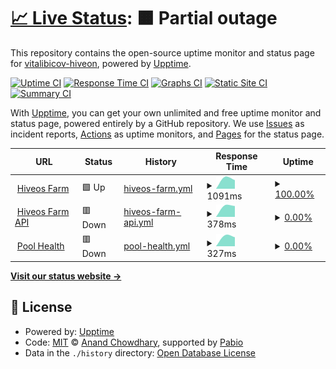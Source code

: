 # [📈 Live Status](https://vitalibicov-hiveon.github.io/status): <!--live status--> **🟧 Partial outage**

This repository contains the open-source uptime monitor and status page for [vitalibicov-hiveon](https://vitalibicov-hiveon.github.io/status), powered by [Upptime](https://github.com/upptime/upptime).

[![Uptime CI](https://github.com/vitalibicov-hiveon/status/workflows/Uptime%20CI/badge.svg)](https://github.com/vitalibicov-hiveon/status/actions?query=workflow%3A%22Uptime+CI%22)
[![Response Time CI](https://github.com/vitalibicov-hiveon/status/workflows/Response%20Time%20CI/badge.svg)](https://github.com/vitalibicov-hiveon/status/actions?query=workflow%3A%22Response+Time+CI%22)
[![Graphs CI](https://github.com/vitalibicov-hiveon/status/workflows/Graphs%20CI/badge.svg)](https://github.com/vitalibicov-hiveon/status/actions?query=workflow%3A%22Graphs+CI%22)
[![Static Site CI](https://github.com/vitalibicov-hiveon/status/workflows/Static%20Site%20CI/badge.svg)](https://github.com/vitalibicov-hiveon/status/actions?query=workflow%3A%22Static+Site+CI%22)
[![Summary CI](https://github.com/vitalibicov-hiveon/status/workflows/Summary%20CI/badge.svg)](https://github.com/vitalibicov-hiveon/status/actions?query=workflow%3A%22Summary+CI%22)

With [Upptime](https://upptime.js.org), you can get your own unlimited and free uptime monitor and status page, powered entirely by a GitHub repository. We use [Issues](https://github.com/vitalibicov-hiveon/status/issues) as incident reports, [Actions](https://github.com/vitalibicov-hiveon/status/actions) as uptime monitors, and [Pages](https://vitalibicov-hiveon.github.io/status) for the status page.

<!--start: status pages-->
<!-- This summary is generated by Upptime (https://github.com/upptime/upptime) -->
<!-- Do not edit this manually, your changes will be overwritten -->
<!-- prettier-ignore -->
| URL | Status | History | Response Time | Uptime |
| --- | ------ | ------- | ------------- | ------ |
| <img alt="" src="https://icons.duckduckgo.com/ip3/the.hiveos.farm.ico" height="13"> [Hiveos Farm](https://the.hiveos.farm) | 🟩 Up | [hiveos-farm.yml](https://github.com/vitalibicov-hiveon/status/commits/HEAD/history/hiveos-farm.yml) | <details><summary><img alt="Response time graph" src="./graphs/hiveos-farm/response-time-week.png" height="20"> 1091ms</summary><br><a href="https://vitalibicov-hiveon.github.io/status/history/hiveos-farm"><img alt="Response time 1140" src="https://img.shields.io/endpoint?url=https%3A%2F%2Fraw.githubusercontent.com%2Fvitalibicov-hiveon%2Fstatus%2FHEAD%2Fapi%2Fhiveos-farm%2Fresponse-time.json"></a><br><a href="https://vitalibicov-hiveon.github.io/status/history/hiveos-farm"><img alt="24-hour response time 1483" src="https://img.shields.io/endpoint?url=https%3A%2F%2Fraw.githubusercontent.com%2Fvitalibicov-hiveon%2Fstatus%2FHEAD%2Fapi%2Fhiveos-farm%2Fresponse-time-day.json"></a><br><a href="https://vitalibicov-hiveon.github.io/status/history/hiveos-farm"><img alt="7-day response time 1091" src="https://img.shields.io/endpoint?url=https%3A%2F%2Fraw.githubusercontent.com%2Fvitalibicov-hiveon%2Fstatus%2FHEAD%2Fapi%2Fhiveos-farm%2Fresponse-time-week.json"></a><br><a href="https://vitalibicov-hiveon.github.io/status/history/hiveos-farm"><img alt="30-day response time 1140" src="https://img.shields.io/endpoint?url=https%3A%2F%2Fraw.githubusercontent.com%2Fvitalibicov-hiveon%2Fstatus%2FHEAD%2Fapi%2Fhiveos-farm%2Fresponse-time-month.json"></a><br><a href="https://vitalibicov-hiveon.github.io/status/history/hiveos-farm"><img alt="1-year response time 1140" src="https://img.shields.io/endpoint?url=https%3A%2F%2Fraw.githubusercontent.com%2Fvitalibicov-hiveon%2Fstatus%2FHEAD%2Fapi%2Fhiveos-farm%2Fresponse-time-year.json"></a></details> | <details><summary><a href="https://vitalibicov-hiveon.github.io/status/history/hiveos-farm">100.00%</a></summary><a href="https://vitalibicov-hiveon.github.io/status/history/hiveos-farm"><img alt="All-time uptime 100.00%" src="https://img.shields.io/endpoint?url=https%3A%2F%2Fraw.githubusercontent.com%2Fvitalibicov-hiveon%2Fstatus%2FHEAD%2Fapi%2Fhiveos-farm%2Fuptime.json"></a><br><a href="https://vitalibicov-hiveon.github.io/status/history/hiveos-farm"><img alt="24-hour uptime 100.00%" src="https://img.shields.io/endpoint?url=https%3A%2F%2Fraw.githubusercontent.com%2Fvitalibicov-hiveon%2Fstatus%2FHEAD%2Fapi%2Fhiveos-farm%2Fuptime-day.json"></a><br><a href="https://vitalibicov-hiveon.github.io/status/history/hiveos-farm"><img alt="7-day uptime 100.00%" src="https://img.shields.io/endpoint?url=https%3A%2F%2Fraw.githubusercontent.com%2Fvitalibicov-hiveon%2Fstatus%2FHEAD%2Fapi%2Fhiveos-farm%2Fuptime-week.json"></a><br><a href="https://vitalibicov-hiveon.github.io/status/history/hiveos-farm"><img alt="30-day uptime 100.00%" src="https://img.shields.io/endpoint?url=https%3A%2F%2Fraw.githubusercontent.com%2Fvitalibicov-hiveon%2Fstatus%2FHEAD%2Fapi%2Fhiveos-farm%2Fuptime-month.json"></a><br><a href="https://vitalibicov-hiveon.github.io/status/history/hiveos-farm"><img alt="1-year uptime 100.00%" src="https://img.shields.io/endpoint?url=https%3A%2F%2Fraw.githubusercontent.com%2Fvitalibicov-hiveon%2Fstatus%2FHEAD%2Fapi%2Fhiveos-farm%2Fuptime-year.json"></a></details>
| <img alt="" src="https://icons.duckduckgo.com/ip3/api2.hiveos.farm.ico" height="13"> [Hiveos Farm API](https://api2.hiveos.farm/api/v2/healthcheck) | 🟥 Down | [hiveos-farm-api.yml](https://github.com/vitalibicov-hiveon/status/commits/HEAD/history/hiveos-farm-api.yml) | <details><summary><img alt="Response time graph" src="./graphs/hiveos-farm-api/response-time-week.png" height="20"> 378ms</summary><br><a href="https://vitalibicov-hiveon.github.io/status/history/hiveos-farm-api"><img alt="Response time 413" src="https://img.shields.io/endpoint?url=https%3A%2F%2Fraw.githubusercontent.com%2Fvitalibicov-hiveon%2Fstatus%2FHEAD%2Fapi%2Fhiveos-farm-api%2Fresponse-time.json"></a><br><a href="https://vitalibicov-hiveon.github.io/status/history/hiveos-farm-api"><img alt="24-hour response time 531" src="https://img.shields.io/endpoint?url=https%3A%2F%2Fraw.githubusercontent.com%2Fvitalibicov-hiveon%2Fstatus%2FHEAD%2Fapi%2Fhiveos-farm-api%2Fresponse-time-day.json"></a><br><a href="https://vitalibicov-hiveon.github.io/status/history/hiveos-farm-api"><img alt="7-day response time 378" src="https://img.shields.io/endpoint?url=https%3A%2F%2Fraw.githubusercontent.com%2Fvitalibicov-hiveon%2Fstatus%2FHEAD%2Fapi%2Fhiveos-farm-api%2Fresponse-time-week.json"></a><br><a href="https://vitalibicov-hiveon.github.io/status/history/hiveos-farm-api"><img alt="30-day response time 413" src="https://img.shields.io/endpoint?url=https%3A%2F%2Fraw.githubusercontent.com%2Fvitalibicov-hiveon%2Fstatus%2FHEAD%2Fapi%2Fhiveos-farm-api%2Fresponse-time-month.json"></a><br><a href="https://vitalibicov-hiveon.github.io/status/history/hiveos-farm-api"><img alt="1-year response time 413" src="https://img.shields.io/endpoint?url=https%3A%2F%2Fraw.githubusercontent.com%2Fvitalibicov-hiveon%2Fstatus%2FHEAD%2Fapi%2Fhiveos-farm-api%2Fresponse-time-year.json"></a></details> | <details><summary><a href="https://vitalibicov-hiveon.github.io/status/history/hiveos-farm-api">0.00%</a></summary><a href="https://vitalibicov-hiveon.github.io/status/history/hiveos-farm-api"><img alt="All-time uptime 0.00%" src="https://img.shields.io/endpoint?url=https%3A%2F%2Fraw.githubusercontent.com%2Fvitalibicov-hiveon%2Fstatus%2FHEAD%2Fapi%2Fhiveos-farm-api%2Fuptime.json"></a><br><a href="https://vitalibicov-hiveon.github.io/status/history/hiveos-farm-api"><img alt="24-hour uptime 0.00%" src="https://img.shields.io/endpoint?url=https%3A%2F%2Fraw.githubusercontent.com%2Fvitalibicov-hiveon%2Fstatus%2FHEAD%2Fapi%2Fhiveos-farm-api%2Fuptime-day.json"></a><br><a href="https://vitalibicov-hiveon.github.io/status/history/hiveos-farm-api"><img alt="7-day uptime 0.00%" src="https://img.shields.io/endpoint?url=https%3A%2F%2Fraw.githubusercontent.com%2Fvitalibicov-hiveon%2Fstatus%2FHEAD%2Fapi%2Fhiveos-farm-api%2Fuptime-week.json"></a><br><a href="https://vitalibicov-hiveon.github.io/status/history/hiveos-farm-api"><img alt="30-day uptime 0.00%" src="https://img.shields.io/endpoint?url=https%3A%2F%2Fraw.githubusercontent.com%2Fvitalibicov-hiveon%2Fstatus%2FHEAD%2Fapi%2Fhiveos-farm-api%2Fuptime-month.json"></a><br><a href="https://vitalibicov-hiveon.github.io/status/history/hiveos-farm-api"><img alt="1-year uptime 0.00%" src="https://img.shields.io/endpoint?url=https%3A%2F%2Fraw.githubusercontent.com%2Fvitalibicov-hiveon%2Fstatus%2FHEAD%2Fapi%2Fhiveos-farm-api%2Fuptime-year.json"></a></details>
| <img alt="" src="https://icons.duckduckgo.com/ip3/hiveon.net.ico" height="13"> [Pool Health](https://hiveon.net/api/v1/pool/health) | 🟥 Down | [pool-health.yml](https://github.com/vitalibicov-hiveon/status/commits/HEAD/history/pool-health.yml) | <details><summary><img alt="Response time graph" src="./graphs/pool-health/response-time-week.png" height="20"> 327ms</summary><br><a href="https://vitalibicov-hiveon.github.io/status/history/pool-health"><img alt="Response time 332" src="https://img.shields.io/endpoint?url=https%3A%2F%2Fraw.githubusercontent.com%2Fvitalibicov-hiveon%2Fstatus%2FHEAD%2Fapi%2Fpool-health%2Fresponse-time.json"></a><br><a href="https://vitalibicov-hiveon.github.io/status/history/pool-health"><img alt="24-hour response time 268" src="https://img.shields.io/endpoint?url=https%3A%2F%2Fraw.githubusercontent.com%2Fvitalibicov-hiveon%2Fstatus%2FHEAD%2Fapi%2Fpool-health%2Fresponse-time-day.json"></a><br><a href="https://vitalibicov-hiveon.github.io/status/history/pool-health"><img alt="7-day response time 327" src="https://img.shields.io/endpoint?url=https%3A%2F%2Fraw.githubusercontent.com%2Fvitalibicov-hiveon%2Fstatus%2FHEAD%2Fapi%2Fpool-health%2Fresponse-time-week.json"></a><br><a href="https://vitalibicov-hiveon.github.io/status/history/pool-health"><img alt="30-day response time 332" src="https://img.shields.io/endpoint?url=https%3A%2F%2Fraw.githubusercontent.com%2Fvitalibicov-hiveon%2Fstatus%2FHEAD%2Fapi%2Fpool-health%2Fresponse-time-month.json"></a><br><a href="https://vitalibicov-hiveon.github.io/status/history/pool-health"><img alt="1-year response time 332" src="https://img.shields.io/endpoint?url=https%3A%2F%2Fraw.githubusercontent.com%2Fvitalibicov-hiveon%2Fstatus%2FHEAD%2Fapi%2Fpool-health%2Fresponse-time-year.json"></a></details> | <details><summary><a href="https://vitalibicov-hiveon.github.io/status/history/pool-health">0.00%</a></summary><a href="https://vitalibicov-hiveon.github.io/status/history/pool-health"><img alt="All-time uptime 10.23%" src="https://img.shields.io/endpoint?url=https%3A%2F%2Fraw.githubusercontent.com%2Fvitalibicov-hiveon%2Fstatus%2FHEAD%2Fapi%2Fpool-health%2Fuptime.json"></a><br><a href="https://vitalibicov-hiveon.github.io/status/history/pool-health"><img alt="24-hour uptime 0.00%" src="https://img.shields.io/endpoint?url=https%3A%2F%2Fraw.githubusercontent.com%2Fvitalibicov-hiveon%2Fstatus%2FHEAD%2Fapi%2Fpool-health%2Fuptime-day.json"></a><br><a href="https://vitalibicov-hiveon.github.io/status/history/pool-health"><img alt="7-day uptime 0.00%" src="https://img.shields.io/endpoint?url=https%3A%2F%2Fraw.githubusercontent.com%2Fvitalibicov-hiveon%2Fstatus%2FHEAD%2Fapi%2Fpool-health%2Fuptime-week.json"></a><br><a href="https://vitalibicov-hiveon.github.io/status/history/pool-health"><img alt="30-day uptime 10.23%" src="https://img.shields.io/endpoint?url=https%3A%2F%2Fraw.githubusercontent.com%2Fvitalibicov-hiveon%2Fstatus%2FHEAD%2Fapi%2Fpool-health%2Fuptime-month.json"></a><br><a href="https://vitalibicov-hiveon.github.io/status/history/pool-health"><img alt="1-year uptime 10.23%" src="https://img.shields.io/endpoint?url=https%3A%2F%2Fraw.githubusercontent.com%2Fvitalibicov-hiveon%2Fstatus%2FHEAD%2Fapi%2Fpool-health%2Fuptime-year.json"></a></details>

<!--end: status pages-->

[**Visit our status website →**](https://vitalibicov-hiveon.github.io/status)

## 📄 License

- Powered by: [Upptime](https://github.com/upptime/upptime)
- Code: [MIT](./LICENSE) © [Anand Chowdhary](https://anandchowdhary.com), supported by [Pabio](https://pabio.com)
- Data in the `./history` directory: [Open Database License](https://opendatacommons.org/licenses/odbl/1-0/)
